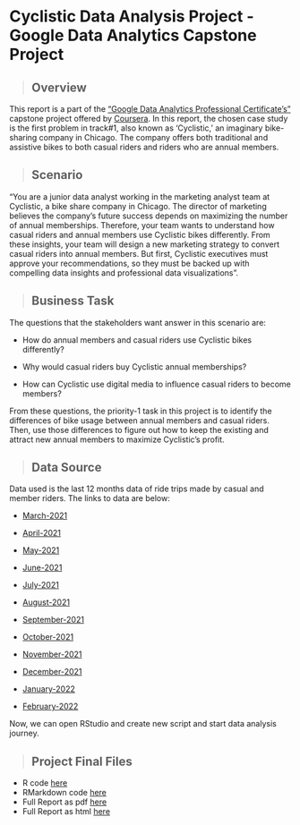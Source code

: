# Cyclistic Data Analysis Project - Google Data Analytics Capstone Project

> ## Overview

This report is a part of the [“Google Data Analytics Professional Certificate’s”](https://www.coursera.org/professional-certificates/google-data-analytics) capstone project offered by [Coursera](https://www.coursera.org/). In this report, the chosen case study is the first problem in track#1, also known as ‘Cyclistic,’ an imaginary bike-sharing company in Chicago. The company offers both traditional and assistive bikes to both casual riders and riders who are annual members.

> ## Scenario

“You are a junior data analyst working in the marketing analyst team at Cyclistic, a bike share company in Chicago. The director of marketing believes the company’s future success depends on maximizing the number of annual memberships. Therefore, your team wants to understand how casual riders and annual members use Cyclistic bikes differently. From these insights, your team will design a new marketing strategy to convert casual riders into annual members. But first, Cyclistic executives must approve your recommendations, so they must be backed up with compelling data insights and professional data visualizations”.

> ## Business Task

The questions that the stakeholders want answer in this scenario are: 

* How do annual members and casual riders use Cyclistic bikes differently?   

* Why would casual riders buy Cyclistic annual memberships?   

* How can Cyclistic use digital media to influence casual riders to become members?   

From these questions, the priority-1 task in this project is to identify the differences of bike 
usage between annual members and casual riders. Then, use those differences to figure out 
how to keep the existing and attract new annual members to maximize Cyclistic’s profit.

> ## Data Source
Data used is the last 12 months data of ride trips made by casual and member riders. The links to data are below:

* [March-2021](https://divvy-tripdata.s3.amazonaws.com/202103-divvy-tripdata.zip)

* [April-2021](https://divvy-tripdata.s3.amazonaws.com/202104-divvy-tripdata.zip)

* [May-2021](https://divvy-tripdata.s3.amazonaws.com/202105-divvy-tripdata.zip)

* [June-2021](https://divvy-tripdata.s3.amazonaws.com/202106-divvy-tripdata.zip)

* [July-2021](https://divvy-tripdata.s3.amazonaws.com/202107-divvy-tripdata.zip)

* [August-2021](https://divvy-tripdata.s3.amazonaws.com/202108-divvy-tripdata.zip)

* [September-2021](https://divvy-tripdata.s3.amazonaws.com/202109-divvy-tripdata.zip)

* [October-2021](https://divvy-tripdata.s3.amazonaws.com/202110-divvy-tripdata.zip)

* [November-2021](https://divvy-tripdata.s3.amazonaws.com/202111-divvy-tripdata.zip)

* [December-2021](https://divvy-tripdata.s3.amazonaws.com/202112-divvy-tripdata.zip)

* [January-2022](https://divvy-tripdata.s3.amazonaws.com/202201-divvy-tripdata.zip)

* [February-2022](https://divvy-tripdata.s3.amazonaws.com/202202-divvy-tripdata.zip)

Now, we can open RStudio and create new script and start data analysis journey.

> ## Project Final Files

* R code [here](https://github.com/HazemMancy/Bike-Share-Capstone/blob/main/BikeShare.r)
* RMarkdown code [here](https://github.com/HazemMancy/Bike-Share-Capstone/blob/main/Cyclistic%20Data%20Analysis%20Project%20-%20Full%20Report.rmd)
* Full Report as pdf [here]()
* Full Report as html [here](https://github.com/HazemMancy/Bike-Share-Capstone/blob/main/Cyclistic-Data-Analysis-Project---Full-Report.html)


